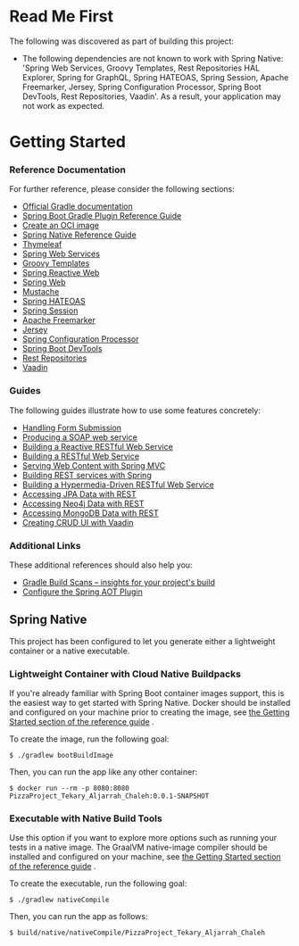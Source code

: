 # Read Me First

The following was discovered as part of building this project:

* The following dependencies are not known to work with Spring Native: 'Spring Web Services, Groovy Templates, Rest
  Repositories HAL Explorer, Spring for GraphQL, Spring HATEOAS, Spring Session, Apache Freemarker, Jersey, Spring
  Configuration Processor, Spring Boot DevTools, Rest Repositories, Vaadin'. As a result, your application may not work
  as expected.

# Getting Started

### Reference Documentation

For further reference, please consider the following sections:

* [Official Gradle documentation](https://docs.gradle.org)
* [Spring Boot Gradle Plugin Reference Guide](https://docs.spring.io/spring-boot/docs/2.7.5/gradle-plugin/reference/html/)
* [Create an OCI image](https://docs.spring.io/spring-boot/docs/2.7.5/gradle-plugin/reference/html/#build-image)
* [Spring Native Reference Guide](https://docs.spring.io/spring-native/docs/0.12.1/reference/htmlsingle/)
* [Thymeleaf](https://docs.spring.io/spring-boot/docs/2.7.5/reference/htmlsingle/#web.servlet.spring-mvc.template-engines)
* [Spring Web Services](https://docs.spring.io/spring-boot/docs/2.7.5/reference/htmlsingle/#io.webservices)
* [Groovy Templates](https://docs.spring.io/spring-boot/docs/2.7.5/reference/htmlsingle/#web.servlet.spring-mvc.template-engines)
* [Spring Reactive Web](https://docs.spring.io/spring-boot/docs/2.7.5/reference/htmlsingle/#web.reactive)
* [Spring Web](https://docs.spring.io/spring-boot/docs/2.7.5/reference/htmlsingle/#web)
* [Mustache](https://docs.spring.io/spring-boot/docs/2.7.5/reference/htmlsingle/#web.servlet.spring-mvc.template-engines)
* [Spring HATEOAS](https://docs.spring.io/spring-boot/docs/2.7.5/reference/htmlsingle/#web.spring-hateoas)
* [Spring Session](https://docs.spring.io/spring-session/reference/)
* [Apache Freemarker](https://docs.spring.io/spring-boot/docs/2.7.5/reference/htmlsingle/#web.servlet.spring-mvc.template-engines)
* [Jersey](https://docs.spring.io/spring-boot/docs/2.7.5/reference/htmlsingle/#web.servlet.jersey)
* [Spring Configuration Processor](https://docs.spring.io/spring-boot/docs/2.7.5/reference/htmlsingle/#appendix.configuration-metadata.annotation-processor)
* [Spring Boot DevTools](https://docs.spring.io/spring-boot/docs/2.7.5/reference/htmlsingle/#using.devtools)
* [Rest Repositories](https://docs.spring.io/spring-boot/docs/2.7.5/reference/htmlsingle/#howto.data-access.exposing-spring-data-repositories-as-rest)
* [Vaadin](https://vaadin.com/spring)

### Guides

The following guides illustrate how to use some features concretely:

* [Handling Form Submission](https://spring.io/guides/gs/handling-form-submission/)
* [Producing a SOAP web service](https://spring.io/guides/gs/producing-web-service/)
* [Building a Reactive RESTful Web Service](https://spring.io/guides/gs/reactive-rest-service/)
* [Building a RESTful Web Service](https://spring.io/guides/gs/rest-service/)
* [Serving Web Content with Spring MVC](https://spring.io/guides/gs/serving-web-content/)
* [Building REST services with Spring](https://spring.io/guides/tutorials/rest/)
* [Building a Hypermedia-Driven RESTful Web Service](https://spring.io/guides/gs/rest-hateoas/)
* [Accessing JPA Data with REST](https://spring.io/guides/gs/accessing-data-rest/)
* [Accessing Neo4j Data with REST](https://spring.io/guides/gs/accessing-neo4j-data-rest/)
* [Accessing MongoDB Data with REST](https://spring.io/guides/gs/accessing-mongodb-data-rest/)
* [Creating CRUD UI with Vaadin](https://spring.io/guides/gs/crud-with-vaadin/)

### Additional Links

These additional references should also help you:

* [Gradle Build Scans – insights for your project's build](https://scans.gradle.com#gradle)
* [Configure the Spring AOT Plugin](https://docs.spring.io/spring-native/docs/0.12.1/reference/htmlsingle/#spring-aot-gradle)

## Spring Native

This project has been configured to let you generate either a lightweight container or a native executable.

### Lightweight Container with Cloud Native Buildpacks

If you're already familiar with Spring Boot container images support, this is the easiest way to get started with Spring
Native. Docker should be installed and configured on your machine prior to creating the image,
see [the Getting Started section of the reference guide](https://docs.spring.io/spring-native/docs/0.12.1/reference/htmlsingle/#getting-started-buildpacks)
.

To create the image, run the following goal:

```
$ ./gradlew bootBuildImage
```

Then, you can run the app like any other container:

```
$ docker run --rm -p 8080:8080 PizzaProject_Tekary_Aljarrah_Chaleh:0.0.1-SNAPSHOT
```

### Executable with Native Build Tools

Use this option if you want to explore more options such as running your tests in a native image. The GraalVM
native-image compiler should be installed and configured on your machine,
see [the Getting Started section of the reference guide](https://docs.spring.io/spring-native/docs/0.12.1/reference/htmlsingle/#getting-started-native-build-tools)
.

To create the executable, run the following goal:

```
$ ./gradlew nativeCompile
```

Then, you can run the app as follows:

```
$ build/native/nativeCompile/PizzaProject_Tekary_Aljarrah_Chaleh
```
